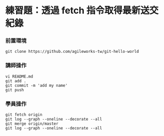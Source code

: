 # 練習題：透過 fetch 指令取得最新送交紀錄

### 前置環境

```
git clone https://github.com/agileworks-tw/git-hello-world
```

### 講師操作

```
vi README.md
git add .
git commit -m 'add my name'
git push
```

### 學員操作

```
git fetch origin
git log --graph --oneline --decorate --all
git merge origin/master
git log --graph --oneline --decorate --all
```